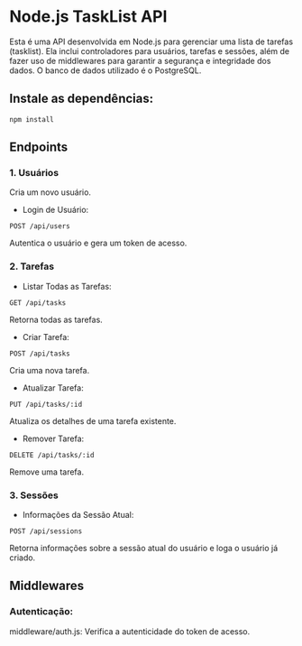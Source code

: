 # Node.js TaskList API

Esta é uma API desenvolvida em Node.js para gerenciar uma lista de tarefas (tasklist).
Ela inclui controladores para usuários, tarefas e sessões, além de fazer uso de middlewares para garantir a segurança e integridade dos dados.
O banco de dados utilizado é o PostgreSQL.

## Instale as dependências:
``` shell script 
npm install
```

## Endpoints
### 1. Usuários

Cria um novo usuário.
* Login de Usuário:

`POST /api/users `

Autentica o usuário e gera um token de acesso.
### 2. Tarefas
* Listar Todas as Tarefas:

`GET /api/tasks`

Retorna todas as tarefas.
* Criar Tarefa:

`POST /api/tasks`

Cria uma nova tarefa.
* Atualizar Tarefa:

`PUT /api/tasks/:id`

Atualiza os detalhes de uma tarefa existente.

* Remover Tarefa:

`DELETE /api/tasks/:id`

Remove uma tarefa.

### 3. Sessões
* Informações da Sessão Atual:

`POST /api/sessions`

Retorna informações sobre a sessão atual do usuário e loga o usuário já criado.

## Middlewares
### Autenticação:

middleware/auth.js: Verifica a autenticidade do token de acesso.


